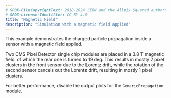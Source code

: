 ```yaml
---
# SPDX-FileCopyrightText: 2018-2024 CERN and the Allpix Squared authors
# SPDX-License-Identifier: CC-BY-4.0
title: "Magnetic Field"
description: "Simulation with a magnetic field applied"
---
```


This example demonstrates the charged particle propagation inside a sensor with a magnetic field applied.

Two CMS Pixel Detector single chip modules are placed in a 3.8 T magnetic field, of which the rear one is turned to 19 deg. This results in mostly 2 pixel clusters in the front sensor due to the Lorentz drift, while the rotation of the second sensor cancels out the Lorentz drift, resulting in mostly 1 pixel clusters.

For better performance, disable the output plots for the `GenericPropagation` module.
